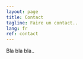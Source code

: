 ```yaml
---
layout: page
title: Contact
tagline: Faire un contact..
lang: fr
ref: contact
---
```


Bla bla bla..
